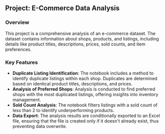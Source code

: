 ## Project: E-Commerce Data Analysis

### Overview
This project is a comprehensive analysis of an e-commerce dataset. The dataset contains information about shops, products, and listings, including details like product titles, descriptions, prices, sold counts, and item preferences.

### Key Features
- **Duplicate Listing Identification**: The notebook includes a method to identify duplicate listings within each shop. Duplicates are determined based on identical product titles, descriptions, and prices.
- **Analysis of Preferred Shops**: Analysis is conducted to find preferred shops with the most duplicated listings, offering insights into inventory management.
- **Sold Count Analysis**: The notebook filters listings with a sold count of less than 2 to identify underperforming products.
- **Data Export**: The analysis results are conditionally exported to an Excel file, ensuring that the file is created only if it doesn't already exist, thus preventing data overwrite.
